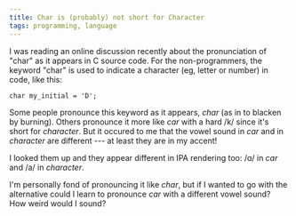 ```yaml
---
title: Char is (probably) not short for Character
tags: programming, language
---
```


I was reading an online discussion recently about the pronunciation of "char" as it appears in C source code. For the non-programmers, the keyword "char" is used to indicate a character (eg, letter or number) in code, like this:

```{.c}
char my_initial = 'D';
```

Some people pronounce this keyword as it appears, _char_ (as in to blacken by burning). Others pronounce it more like _car_ with a hard /k/ since it's short for _character_. But it occured to me that the vowel sound in _car_ and in _character_ are different --- at least they are in my accent!

I looked them up and they appear different in IPA rendering too: /&#593;/ in _car_ and /a/ in _character_.

I'm personally fond of pronouncing it like _char_, but if I wanted to go with the alternative could I learn to pronounce _car_ with a different vowel sound? How weird would I sound?

